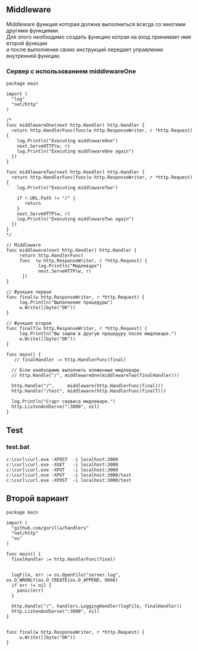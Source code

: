## Middleware

Middleware функция которая должна выполниться всегда со многими другими функциями.    
Для этого необходимо создать функцию котрая на вход принимает имя второй функции   
и после выполнения своих инструкций передает управление внутренней функции.


### Сервер с использованием middlewareOne
```golang
package main

import (
  "log"
  "net/http"
)

/*
func middlewareOne(next http.Handler) http.Handler {
  return http.HandlerFunc(func(w http.ResponseWriter, r *http.Request) {
    log.Println("Executing middlewareOne")
    next.ServeHTTP(w, r)
    log.Println("Executing middlewareOne again")
  })
}

func middlewareTwo(next http.Handler) http.Handler {
  return http.HandlerFunc(func(w http.ResponseWriter, r *http.Request) {
    log.Println("Executing middlewareTwo")
    
    if r.URL.Path != "/" {
       return
    }
    next.ServeHTTP(w, r)
    log.Println("Executing middlewareTwo again")
  })
}
*/

// Middleware
func middleware(next http.Handler) http.Handler {
	 return http.HandlerFunc(
	 func  (w http.ResponseWriter, r *http.Request) {
            log.Println("Мидлеваре")
            next.ServeHTTP(w, r)
      })
}

// Функция первая
func final(w http.ResponseWriter, r *http.Request) {
     log.Println("Выполнение процедуры")
     w.Write([]byte("OK"))
}

// Функция вторая
func finalT(w http.ResponseWriter, r *http.Request) {
     log.Println("Вы зашли в другую процедуру после мидлеваре.")
     w.Write([]byte("OK"))
}

func main() {
   // finalHandler := http.HandlerFunc(final)
  
  // Если необходимо выполнить вложенные мидлеваре
  // http.Handle("/", middlewareOne(middlewareTwo(finalHandler)))

  http.Handle("/",     middleware(http.HandlerFunc(final)))
  http.Handle("/test", middleware(http.HandlerFunc(finalT)))

  log.Println("Старт сервиса мидлеваре.")
  http.ListenAndServe(":3000", nil)
}
```


## Test
### test.bat

```batch
c:\curl\curl.exe -XPOST  -i localhost:3000
c:\curl\curl.exe -XGET   -i localhost:3000
c:\curl\curl.exe -XPUT   -i localhost:3000
c:\curl\curl.exe -XPUT   -i localhost:3000/test
c:\curl\curl.exe -XPOST  -i localhost:3000/test
```


## Второй вариант


```golang
package main

import (
  "github.com/gorilla/handlers"
  "net/http"
  "os"
)

func main() {
  finalHandler := http.HandlerFunc(final)


  logFile, err := os.OpenFile("server.log", os.O_WRONLY|os.O_CREATE|os.O_APPEND, 0666)
  if err != nil {
    panic(err)
  }

  http.Handle("/", handlers.LoggingHandler(logFile, finalHandler))
  http.ListenAndServe(":3000", nil)
}


func final(w http.ResponseWriter, r *http.Request) {
     w.Write([]byte("OK"))
}
```
